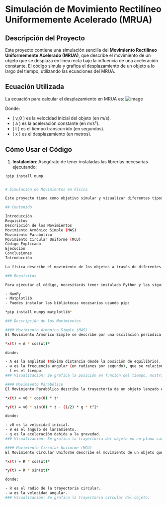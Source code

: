 # Simulación de Movimiento Rectilíneo Uniformemente Acelerado (MRUA)

## Descripción del Proyecto

Este proyecto contiene una simulación sencilla del **Movimiento Rectilíneo Uniformemente Acelerado (MRUA)**, que describe el movimiento de un objeto que se desplaza en línea recta bajo la influencia de una aceleración constante. El código simula y grafica el desplazamiento de un objeto a lo largo del tiempo, utilizando las ecuaciones del MRUA.

## Ecuación Utilizada

La ecuación para calcular el desplazamiento en MRUA es:
![image](https://github.com/user-attachments/assets/37de4cf2-34ad-4ce9-91b5-c61873c282b8)

Donde:
- \( v_0 \) es la velocidad inicial del objeto (en m/s).
- \( a \) es la aceleración constante (en m/s²).
- \( t \) es el tiempo transcurrido (en segundos).
- \( x \) es el desplazamiento (en metros).

## Cómo Usar el Código

1. **Instalación**: Asegúrate de tener instaladas las librerías necesarias ejecutando:

```bash
!pip install nump


# Simulación de Movimientos en Física

Este proyecto tiene como objetivo simular y visualizar diferentes tipos de movimiento en física: Movimiento Armónico Simple (MAS), Movimiento Parabólico y Movimiento Circular Uniforme (MCU). Se utiliza Python junto con las bibliotecas NumPy y Matplotlib para realizar cálculos numéricos y crear gráficos que ayudan a entender los conceptos de movimiento de manera visual.

## Contenido

Introducción
Requisitos
Descripción de los Movimientos
Movimiento Armónico Simple (MAS)
Movimiento Parabólico
Movimiento Circular Uniforme (MCU)
Código Explicado
Ejecución
Conclusiones
Introducción

La física describe el movimiento de los objetos a través de diferentes modelos. Este proyecto proporciona una forma visual de entender esos modelos mediante simulaciones en Python. Utilizaremos gráficas para observar cómo varían las posiciones de los objetos en el tiempo según diferentes condiciones iniciales.

### Requisitos

Para ejecutar el código, necesitarás tener instalado Python y las siguientes bibliotecas:

- NumPy
- Matplotlib
- Puedes instalar las bibliotecas necesarias usando pip:

*pip install numpy matplotlib*

### Descripción de los Movimientos

#### Movimiento Armónico Simple (MAS)
El Movimiento Armónico Simple se describe por una oscilación periódica. La ecuación que define la posición en función del tiempo es:

*x(t) = A * cos(ωt)*

donde:

- A es la amplitud (máxima distancia desde la posición de equilibrio).
- ω es la frecuencia angular (en radianes por segundo), que se relaciona con la frecuencia f como ω = 2πf.
- t es el tiempo.
### Visualización: Se grafica la posición en función del tiempo, mostrando la oscilación del objeto.

#### Movimiento Parabólico
El Movimiento Parabólico describe la trayectoria de un objeto lanzado en el aire bajo la influencia de la gravedad. Las ecuaciones para calcular la posición son:

*x(t) = v0 * cos(θ) * t*

*y(t) = v0 * sin(θ) * t - (1/2) * g * t^2*

donde:

- v0 es la velocidad inicial.
- θ es el ángulo de lanzamiento.
- g es la aceleración debida a la gravedad.
### Visualización: Se grafica la trayectoria del objeto en un plano cartesiano.

#### Movimiento Circular Uniforme (MCU)
El Movimiento Circular Uniforme describe el movimiento de un objeto que se desplaza a lo largo de una trayectoria circular con velocidad constante. La posición en coordenadas polares se puede describir como:

*x(t) = R * cos(ωt)*

*y(t) = R * sin(ωt)*

donde:

- R es el radio de la trayectoria circular.
- ω es la velocidad angular.
### Visualización: Se grafica la trayectoria circular del objeto.

